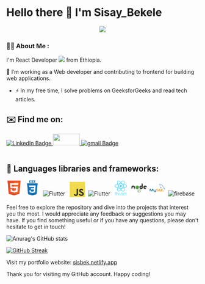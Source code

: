 # Hello there 👋 I'm Sisay_Bekele

<div id="header" align="center">
  <img src="https://media.giphy.com/media/M9gbBd9nbDrOTu1Mqx/giphy.gif" width="100"/>
</div>

### :woman_technologist: About Me :

I'm React Developer <img src="https://media.giphy.com/media/WUlplcMpOCEmTGBtBW/giphy.gif" width="30"> from Ethiopia.


:telescope: I’m working as a Web developer and contributing to frontend for building web applications.

- :zap: In my free time, I solve problems on GeeksforGeeks and read tech articles.

## ✉️ Find me on:

<div id="badges">
  <a href="https://www.linkedin.com/in/sisay-bekele-818447232" target="_blank">
    <img src="https://img.shields.io/badge/LinkedIn-blue?style=for-the-badge&logo=linkedin&logoColor=white" alt="LinkedIn Badge"/>
  </a>
  <a href="https://web.telegram.org/a/" target="_blank">
    <img src="https://cdn3.iconfinder.com/data/icons/social-icons-33/512/Telegram-1024.png" width="70" height="30" />
  </a>
  <a href="https://mail.google.com/mail/u/2/#inbox" target="_blank">
    <img src="https://cdn4.iconfinder.com/data/icons/logos-brands-in-colors/48/google-gmail-1024.png?style=for-the-badge&logo=twitter&logoColor=white" width="70" height="30" alt="gmail Badge"/>
  </a>
</div>

<br />

## 🧰 Languages libraries and frameworks:
<p>
  <img src="https://github.com/devicons/devicon/blob/master/icons/html5/html5-original.svg" title="HTML5" alt="HTML" width="40" height="40"/>&nbsp;
  <img src="https://github.com/devicons/devicon/blob/master/icons/css3/css3-plain-wordmark.svg"  title="CSS3" alt="CSS" width="40" height="40"/>&nbsp;
    <img src="https://cdn0.iconfinder.com/data/icons/logos-21/40/Bootstrap-1024.png" title="bootstrap" width="70" height="40" alt="Flutter" />&nbsp;
   <img src="https://raw.githubusercontent.com/github/explore/80688e429a7d4ef2fca1e82350fe8e3517d3494d/topics/javascript/javascript.png" alt="Javascript" height="40" style="vertical-align:top; margin:4px">
  <img src="https://cdn4.iconfinder.com/data/icons/scripting-and-programming-languages/512/JQuery_logo-1024.png" title="bootstrap" alt="Flutter" width="70" height="60"/>&nbsp;
  <img src="https://github.com/devicons/devicon/blob/master/icons/react/react-original-wordmark.svg" title="React" alt="React" width="40" height="40"/>&nbsp;
  <img src="https://github.com/devicons/devicon/blob/master/icons/nodejs/nodejs-original-wordmark.svg" title="NodeJS" alt="NodeJS" width="40" height="40"/>&nbsp;
  <img src="https://github.com/devicons/devicon/blob/master/icons/mysql/mysql-original-wordmark.svg" title="MySQL"  alt="MySQL" width="40" height="40"/>&nbsp;
  <img src="https://firebase.google.com/static/downloads/brand-guidelines/PNG/logo-vertical.png" title="firebase"  alt="firebase" width="40" height="40"/>&nbsp;
<!--   <img src="https://github.com/devicons/devicon/blob/master/icons/flutter/flutter-original.svg" title="Flutter" alt="Flutter" width="40" height="40"/>&nbsp; -->
</p>


Feel free to explore the repository and dive into the projects that interest you the most. I would appreciate any feedback or suggestions you may have. If you find something useful or if you have any questions, please don't hesitate to get in touch!


![Anurag's GitHub stats](https://github-readme-stats.vercel.app/api?username=sisay2143&show=reviews)

[![GitHub Streak](http://github-readme-streak-stats.herokuapp.com?user=sisay2143)](https://git.io/streak-stats)



Visit my portfolio website: [sisbek.netlify.app](https://sisbek.netlify.app/)

Thank you for visiting my GitHub account. Happy coding!
